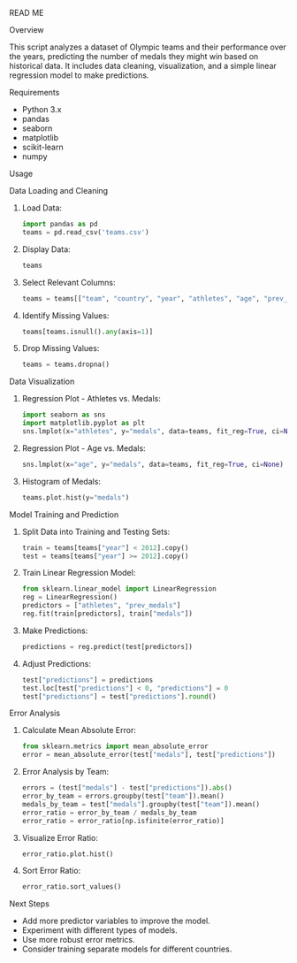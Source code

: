  READ ME

 Overview

This script analyzes a dataset of Olympic teams and their performance over the years, predicting the number of medals they might win based on historical data. It includes data cleaning, visualization, and a simple linear regression model to make predictions.

 Requirements

- Python 3.x
- pandas
- seaborn
- matplotlib
- scikit-learn
- numpy

 Usage

 Data Loading and Cleaning

1. Load Data:
   ```python
   import pandas as pd
   teams = pd.read_csv('teams.csv')
   ```

2. Display Data:
   ```python
   teams
   ```

3. Select Relevant Columns:
   ```python
   teams = teams[["team", "country", "year", "athletes", "age", "prev_medals", "medals"]]
   ```

4. Identify Missing Values:
   ```python
   teams[teams.isnull().any(axis=1)]
   ```

5. Drop Missing Values:
   ```python
   teams = teams.dropna()
   ```

 Data Visualization

1. Regression Plot - Athletes vs. Medals:
   ```python
   import seaborn as sns
   import matplotlib.pyplot as plt
   sns.lmplot(x="athletes", y="medals", data=teams, fit_reg=True, ci=None)
   ```

2. Regression Plot - Age vs. Medals:
   ```python
   sns.lmplot(x="age", y="medals", data=teams, fit_reg=True, ci=None)
   ```

3. Histogram of Medals:
   ```python
   teams.plot.hist(y="medals")
   ```

 Model Training and Prediction

1. Split Data into Training and Testing Sets:
   ```python
   train = teams[teams["year"] < 2012].copy()
   test = teams[teams["year"] >= 2012].copy()
   ```

2. Train Linear Regression Model:
   ```python
   from sklearn.linear_model import LinearRegression
   reg = LinearRegression()
   predictors = ["athletes", "prev_medals"]
   reg.fit(train[predictors], train["medals"])
   ```

3. Make Predictions:
   ```python
   predictions = reg.predict(test[predictors])
   ```

4. Adjust Predictions:
   ```python
   test["predictions"] = predictions
   test.loc[test["predictions"] < 0, "predictions"] = 0
   test["predictions"] = test["predictions"].round()
   ```

 Error Analysis

1. Calculate Mean Absolute Error:
   ```python
   from sklearn.metrics import mean_absolute_error
   error = mean_absolute_error(test["medals"], test["predictions"])
   ```

2. Error Analysis by Team:
   ```python
   errors = (test["medals"] - test["predictions"]).abs()
   error_by_team = errors.groupby(test["team"]).mean()
   medals_by_team = test["medals"].groupby(test["team"]).mean()
   error_ratio = error_by_team / medals_by_team
   error_ratio = error_ratio[np.isfinite(error_ratio)]
   ```

3. Visualize Error Ratio:
   ```python
   error_ratio.plot.hist()
   ```

4. Sort Error Ratio:
   ```python
   error_ratio.sort_values()
   ```

 Next Steps

- Add more predictor variables to improve the model.
- Experiment with different types of models.
- Use more robust error metrics.
- Consider training separate models for different countries.

